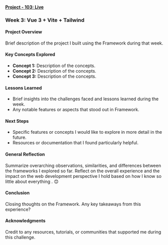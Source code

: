#### [Project - 103: Live](https://projects101-feature-section.vercel.app/)

### Week 3: Vue 3 + Vite + Tailwind

#### Project Overview

Brief description of the project I built using the Framework during that week.

#### Key Concepts Explored

-   **Concept 1:** Description of the concepts.
-   **Concept 2:** Description of the concepts.
-   **Concept 3:** Description of the concepts.

#### Lessons Learned

-   Brief insights into the challenges faced and lessons learned during the week.
-   Any notable features or aspects that stood out in Framework.

#### Next Steps

-   Specific features or concepts I would like to explore in more detail in the future.
-   Resources or documentation that I found particularly helpful.

#### General Reflection

Summarize overarching observations, similarities, and differences between the frameworks I explored so far. Reflect on the overall experience and the impact on the web development perspective I hold based on how I know so little about everything . 😊

#### Conclusion

Closing thoughts on the Framework. Any key takeaways from this experience?

#### Acknowledgments

Credit to any resources, tutorials, or communities that supported me during this challenge.
